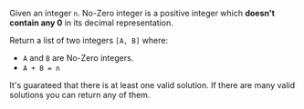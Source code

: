 Given an integer `n`. No-Zero integer is a positive integer which **doesn't contain any 0** in its decimal representation.

Return a list of two integers `[A, B]` where:

- `A` and `B` are No-Zero integers.
- `A + B = n`

It's guarateed that there is at least one valid solution. If there are many valid solutions you can return any of them.